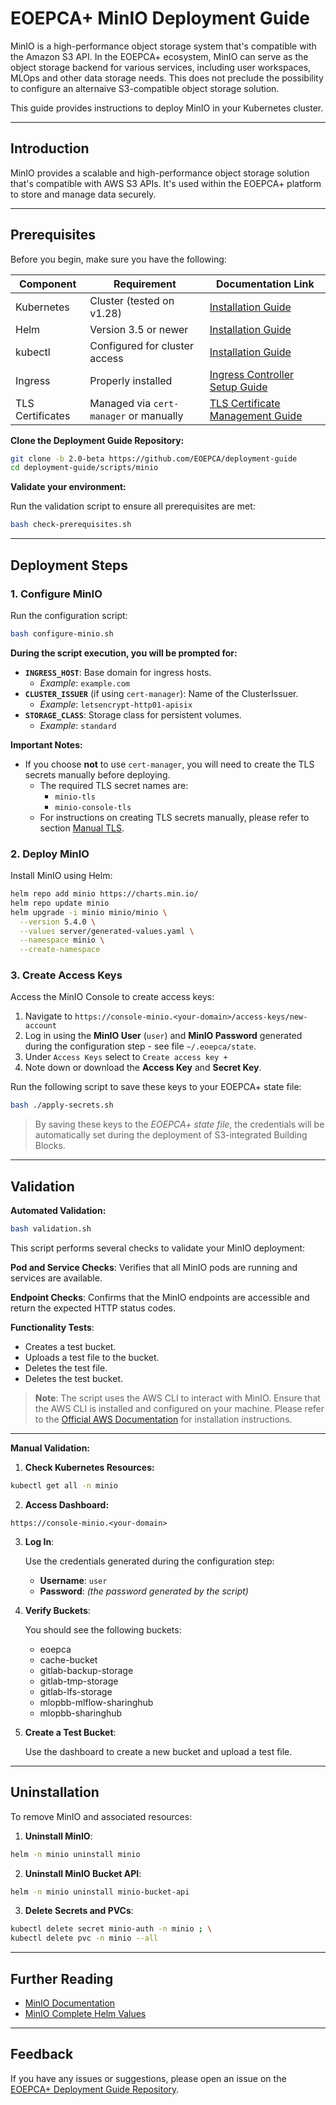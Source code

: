# EOEPCA+ MinIO Deployment Guide

MinIO is a high-performance object storage system that's compatible with the Amazon S3 API. In the EOEPCA+ ecosystem, MinIO can serve as the object storage backend for various services, including user workspaces, MLOps and other data storage needs. This does not preclude the possibility to configure an alternaive S3-compatible object storage solution.

This guide provides instructions to deploy MinIO in your Kubernetes cluster.

---
## Introduction

MinIO provides a scalable and high-performance object storage solution that's compatible with AWS S3 APIs. It's used within the EOEPCA+ platform to store and manage data securely.

---
## Prerequisites

Before you begin, make sure you have the following:

| Component        | Requirement                            | Documentation Link                                                |
| ---------------- | -------------------------------------- | ----------------------------------------------------------------- |
| Kubernetes       | Cluster (tested on v1.28)              | [Installation Guide](kubernetes.md)             |
| Helm             | Version 3.5 or newer                   | [Installation Guide](https://helm.sh/docs/intro/install/)         |
| kubectl          | Configured for cluster access          | [Installation Guide](https://kubernetes.io/docs/tasks/tools/)     |
| Ingress          | Properly installed                     | [Ingress Controller Setup Guide](ingress-controller.md)     |
| TLS Certificates | Managed via `cert-manager` or manually | [TLS Certificate Management Guide](tls.md) |

**Clone the Deployment Guide Repository:**

```bash
git clone -b 2.0-beta https://github.com/EOEPCA/deployment-guide
cd deployment-guide/scripts/minio
```

**Validate your environment:**

Run the validation script to ensure all prerequisites are met:

```bash
bash check-prerequisites.sh
```

---
## Deployment Steps

### 1. Configure MinIO

Run the configuration script:

```bash
bash configure-minio.sh
```

**During the script execution, you will be prompted for:**

- **`INGRESS_HOST`**: Base domain for ingress hosts.
    - *Example*: `example.com`
- **`CLUSTER_ISSUER`** (if using `cert-manager`): Name of the ClusterIssuer.
    - *Example*: `letsencrypt-http01-apisix`
- **`STORAGE_CLASS`**: Storage class for persistent volumes.
    - *Example*: `standard`

**Important Notes:**

- If you choose **not** to use `cert-manager`, you will need to create the TLS secrets manually before deploying.
  - The required TLS secret names are:
    - `minio-tls`
    - `minio-console-tls`
  - For instructions on creating TLS secrets manually, please refer to section [Manual TLS](tls.md#manual-tls).

### 2. Deploy MinIO

Install MinIO using Helm:

```bash
helm repo add minio https://charts.min.io/
helm repo update minio
helm upgrade -i minio minio/minio \
  --version 5.4.0 \
  --values server/generated-values.yaml \
  --namespace minio \
  --create-namespace
```

### 3. Create Access Keys

Access the MinIO Console to create access keys:

1. Navigate to `https://console-minio.<your-domain>/access-keys/new-account`
2. Log in using the **MinIO User** (`user`) and **MinIO Password** generated during the configuration step - see file `~/.eoepca/state`.
3. Under `Access Keys` select to `Create access key +`
4. Note down or download the **Access Key** and **Secret Key**.

Run the following script to save these keys to your EOEPCA+ state file:

```bash
bash ./apply-secrets.sh
```

> By saving these keys to the *EOEPCA+ state file*, the credentials will be automatically set during the deployment of S3-integrated Building Blocks.

---


## Validation

**Automated Validation:**

```bash
bash validation.sh
```

This script performs several checks to validate your MinIO deployment:

**Pod and Service Checks**: Verifies that all MinIO pods are running and services are available.

**Endpoint Checks**: Confirms that the MinIO endpoints are accessible and return the expected HTTP status codes.

**Functionality Tests**:
  - Creates a test bucket.
  - Uploads a test file to the bucket.
  - Deletes the test file.
  - Deletes the test bucket.

> **Note**: The script uses the AWS CLI to interact with MinIO. Ensure that the AWS CLI is installed and configured on your machine. Please refer to the [Official AWS Documentation](https://docs.aws.amazon.com/cli/latest/userguide/getting-started-install.html) for installation instructions.

---

**Manual Validation:**

1. **Check Kubernetes Resources:**

```bash
kubectl get all -n minio
```

2. **Access Dashboard:**

```
https://console-minio.<your-domain>
```

3. **Log In**:

   Use the credentials generated during the configuration step:

   - **Username**: `user`
   - **Password**: *(the password generated by the script)*

4. **Verify Buckets**:

   You should see the following buckets:

    - eoepca
    - cache-bucket
    - gitlab-backup-storage
    - gitlab-tmp-storage
    - gitlab-lfs-storage
    - mlopbb-mlflow-sharinghub
    - mlopbb-sharinghub
   
5. **Create a Test Bucket**:

   Use the dashboard to create a new bucket and upload a test file.

---
## Uninstallation

To remove MinIO and associated resources:

1. **Uninstall MinIO**:

```bash
helm -n minio uninstall minio
```

2. **Uninstall MinIO Bucket API**:

```bash
helm -n minio uninstall minio-bucket-api
```

3. **Delete Secrets and PVCs**:

```bash
kubectl delete secret minio-auth -n minio ; \
kubectl delete pvc -n minio --all
```

---
## Further Reading

- [MinIO Documentation](https://docs.min.io/)
- [MinIO Complete Helm Values](https://github.com/minio/minio/blob/master/helm/minio/values.yaml)

---
## Feedback

If you have any issues or suggestions, please open an issue on the [EOEPCA+ Deployment Guide Repository](https://github.com/EOEPCA/deployment-guide/issues).
